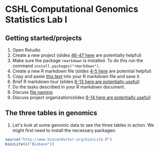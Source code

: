 # CSHL Computational Genomics Statistics Lab I

## Getting started/projects

1. Open Rstudio
2. Create a new project (slides [46-47 here](http://jtleek.com/advdatasci/slides/03-rmarkdown-and-github.html#46) are potentially helpful)
3. Make sure the package `rmarkdown` is installed. To do this run the command `install.packages("rmarkdown")`. 
3. Create a new R markdown file (slides [4-5 here](http://jtleek.com/advdatasci/slides/03-rmarkdown-and-github.html#4) are potential helpful)
5. Copy and paste [this text](https://raw.githubusercontent.com/SISBID/Module1/gh-pages/labs/rmarkdown-lab.Rmd) into your R markdown file and save it. 
6. Brief R markdown tour (slides [6-13 here are potentially useful](http://jtleek.com/advdatasci/slides/03-rmarkdown-and-github.html#6))
7. Do the tasks described in your R markdown document.
8. Discuss [file naming](http://jtleek.com/advdatasci/slides/02-organizing-version-control-slides.html#25)
9. Discuss project organization(slides [9-14 here are potentially useful](http://jtleek.com/advdatasci/slides/02-organizing-version-control-slides.html#9))


## The three tables in genomics

1. Let's look at some genomic data to see the three tables in action. We might first need to install the necessary packages: 
```r
source("http://www.bioconductor.org/biocLite.R")
biocLite(c("Biobase"))

``` 





